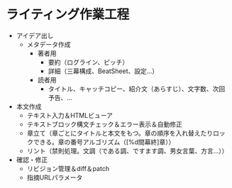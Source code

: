 # ライティング作業工程

* アイデア出し
    * メタデータ作成
        * 著者用
            * 要約（ログライン、ピッチ）
            * 詳細（三幕構成、BeatSheet、設定…）			
        * 読者用
            * タイトル、キャッチコピー、紹介文（あらすじ）、文字数、次回予告、…
* 本文作成
    * テキスト入力＆HTMLビューア
    * テキストブロック構文チェック＆エラー表示＆自動修正
    * 章立て（章ごとにタイトルと本文をもつ。章の順序を入れ替えたりロックできる。章の番号アルゴリズム（[%d間幕終]章））
    * リント（禁則処理。文調（である調、ですます調、男女言葉、方言…））
* 確認・修正
    * リビジョン管理＆diff＆patch
    * 指摘URLパラメータ

